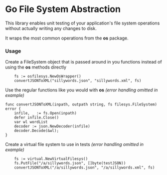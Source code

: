 # Go File System Abstraction

This library enables unit testing of your application's file system operations without actually writing any changes to disk.

It wraps the most common operations from the __os__ package.

### Usage
Create a FileSystem object that is passed around in you functions instead of using the __os__ methods directly
```
	fs := osfilesys.NewOsWrapper()
	convertJSONToXML("sillywords.json", "sillywords.xml", fs)
```

Use the regular functions like you would with __os__ _(error handling omitted in example)_
```
func convertJSONToXML(inpath, outpath string, fs filesys.FileSystem) error {
	infile, _ := fs.Open(inpath)
	defer infile.Close()
    var wl wordList
    decoder := json.NewDecoder(infile)
    decoder.Decode(&wl);
}
```

Create a virtual file system to use in tests _(error handling omitted in example)_
```
	fs := virtual.NewVirtualFilesys()
	fs.PutFile("/a/sillywords.json", []byte(testJSON))
	convertJSONToXML("/a/sillywords.json", "/a/sillywords.xml", fs)
```